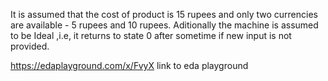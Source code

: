 It is assumed that the cost of product is 15 rupees and only two currencies are available - 5 rupees and 10 rupees.
Aditionally the machine is assumed to be Ideal ,i.e, it returns to state 0 after sometime if new input is not provided.

https://edaplayground.com/x/FvyX link to eda playground
